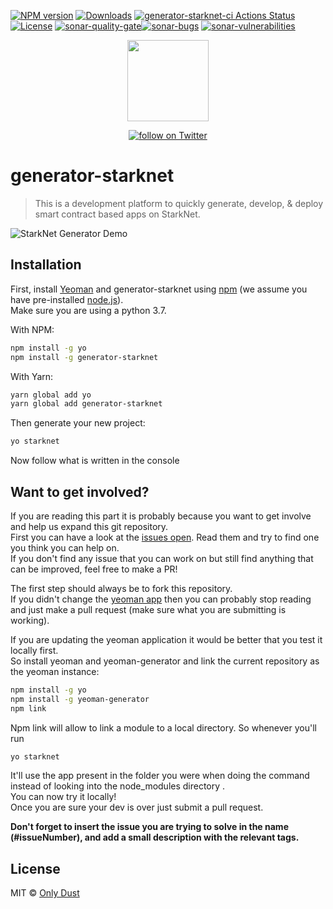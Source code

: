 [![NPM version][npm-image]][npm-url] [![Downloads][npmcharts-image]][npmcharts-url] 
[![generator-starknet-ci Actions Status](https://github.com/abdelhamidbakhta/generator-starknet/workflows/generator-starknet-ci/badge.svg)](https://github.com/onlydustxyz/generator-starknet/actions)
[![License](https://img.shields.io/badge/License-MIT-blue.svg)](https://github.com/onlydustxyz/generator-starknet/blob/main/LICENSE)
[![sonar-quality-gate][sonar-quality-gate]][sonar-url][![sonar-bugs][sonar-bugs]][sonar-url] [![sonar-vulnerabilities][sonar-vulnerabilities]][sonar-url]

<p align="center">
    <img src="./resources/StarkNet_logo.png"
        height="130">
</p>
<p align="center">
    <a href="https://twitter.com/intent/follow?screen_name=onlydust_xyz">
        <img src="https://img.shields.io/twitter/follow/onlydust_xyz?style=social&logo=twitter"
            alt="follow on Twitter"></a>
</p>

# generator-starknet

> This is a development platform to quickly generate, develop, &amp; deploy smart contract based apps on StarkNet.

![StarkNet Generator Demo](resources/demo.gif)

## Installation

First, install [Yeoman](http://yeoman.io) and generator-starknet using [npm](https://www.npmjs.com/) (we assume you have pre-installed [node.js](https://nodejs.org/)).  
Make sure you are using a python 3.7.

With NPM:

```bash
npm install -g yo
npm install -g generator-starknet
```

With Yarn:

```bash
yarn global add yo
yarn global add generator-starknet
```

Then generate your new project:

```bash
yo starknet
```

Now follow what is written in the console

## Want to get involved?
If you are reading this part it is probably because you want to get involve and help us expand this git repository.  
First you can have a look at the [issues open](https://github.com/onlydustxyz/generator-starknet/issues). Read them and try to find one you think you can help on.  
If you don't find any issue that you can work on but still find anything that can be improved, feel free to make a PR!  

The first step should always be to fork this repository.  
If you didn't change the [yeoman app](./generators/app/index.js) then you can probably stop reading and just make a pull request (make sure what you are submitting is working).    

If you are updating the yeoman application it would be better that you test it locally first.  
So install yeoman and yeoman-generator and link the current repository as the yeoman instance:
```bash
npm install -g yo
npm install -g yeoman-generator
npm link
```
Npm link will allow to link a module to a local directory. So whenever you'll run  
```bash
yo starknet
```
It'll use the app present in the folder you were when doing the command instead of looking into the node_modules directory .  
You can now try it locally!  
Once you are sure your dev is over just submit a pull request.  


**Don't forget to insert the issue you are trying to solve in the name (#issueNumber), and add a small description with the relevant tags.**


## License

MIT © [Only Dust](https://onlydust.xyz/)

[sonar-url]: https://sonarcloud.io/dashboard?id=abdelhamidbakhta_generator-starknet
[sonar-quality-gate]: https://sonarcloud.io/api/project_badges/measure?project=abdelhamidbakhta_generator-starknet&metric=alert_status
[sonar-coverage]: https://sonarcloud.io/api/project_badges/measure?project=abdelhamidbakhta_generator-starknet&metric=coverage
[sonar-bugs]: https://sonarcloud.io/api/project_badges/measure?project=abdelhamidbakhta_generator-starknet&metric=bugs
[sonar-vulnerabilities]: https://sonarcloud.io/api/project_badges/measure?project=abdelhamidbakhta_generator-starknet&metric=vulnerabilities
[npmcharts-image]: https://img.shields.io/npm/dm/generator-starknet.svg?label=Downloads&style=flat
[npmcharts-url]: https://npmcharts.com/compare/generator-starknet
[npm-image]: https://badge.fury.io/js/generator-starknet.svg
[npm-url]: https://npmjs.org/package/generator-starknet